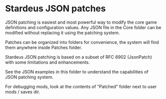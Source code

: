 # Stardeus JSON patches

JSON patching is easiest and most powerful way to modify the core game definitions and configuration values.
Any JSON file in the Core folder can be modified without replacing it using the patching system.

Patches can be organized into folders for convenience, the system will find them anywhere inside Patches folder.

Stardeus JSON patching is based on a subset of RFC 6902 (JsonPatch) with some limitations and enhancements.

See the JSON examples in this folder to understand the capabilities of JSON patching system.

For debugging mods, look at the contents of "Patched" folder next to user mods / saves dir.


